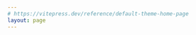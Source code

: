 ```yaml
---
# https://vitepress.dev/reference/default-theme-home-page
layout: page
---
```



<script setup>
import Home from '../../.vitepress/components/Home.vue'

const options = {
   name: 'shion',
   text: '时间追踪软件',
   tagline: '直观、细致、多样。定格生活中的瞬间🍂',
   actions: [
      {
         theme: "brand",
         text: "下载",
         link: "/zh/download",
      },
      {
         theme: "alt",
         text: "快速开始",
         link: "/zh/guide/quick-start",
      },
   ]
}
</script>

<Home v-bind="options" />